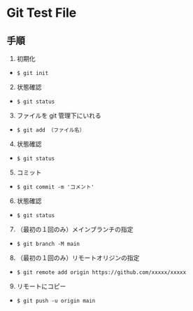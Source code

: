 # Git Test File

## 手順

1. 初期化

  - `$ git init`

2. 状態確認

  - `$ git status`

3. ファイルを git 管理下にいれる

  - `$ git add （ファイル名）`

4. 状態確認

  - `$ git status`

5. コミット

  - `$ git commit -m 'コメント'`

6. 状態確認

  - `$ git status`

7. （最初の１回のみ）メインブランチの指定

  - `$ git branch -M main`

8. （最初の１回のみ）リモートオリジンの指定

  - `$ git remote add origin https://github.com/xxxxx/xxxxx`

9. リモートにコピー

  - `$ git push -u origin main`
